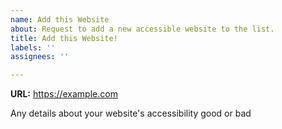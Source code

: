 ```yaml
---
name: Add this Website
about: Request to add a new accessible website to the list.
title: Add this Website!
labels: ''
assignees: ''

---
```


__URL:__ https://example.com  

Any details about your website's accessibility good or bad

